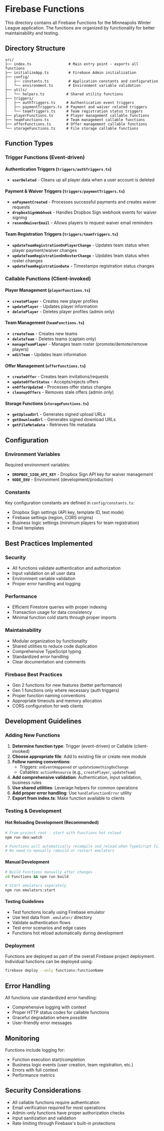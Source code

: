 # Firebase Functions

This directory contains all Firebase Functions for the Minneapolis Winter League application. The functions are organized by functionality for better maintainability and testing.

## Directory Structure

```
src/
├── index.ts                 # Main entry point - exports all functions
├── initializeApp.ts         # Firebase Admin initialization
├── config/
│   ├── constants.ts         # Application constants and configuration
│   └── environment.ts       # Environment variable validation
├── utils/
│   └── helpers.ts          # Shared utility functions
├── triggers/
│   ├── authTriggers.ts     # Authentication event triggers
│   ├── paymentTriggers.ts  # Payment and waiver related triggers
│   └── teamTriggers.ts     # Team registration status triggers
├── playerFunctions.ts      # Player management callable functions
├── teamFunctions.ts        # Team management callable functions
├── offerFunctions.ts       # Offer management callable functions
└── storageFunctions.ts     # File storage callable functions
```

## Function Types

### Trigger Functions (Event-driven)

#### Authentication Triggers (`triggers/authTriggers.ts`)

- **`userDeleted`** - Cleans up all player data when a user account is deleted

#### Payment & Waiver Triggers (`triggers/paymentTriggers.ts`)

- **`onPaymentCreated`** - Processes successful payments and creates waiver requests
- **`dropboxSignWebhook`** - Handles Dropbox Sign webhook events for waiver signing
- **`resendWaiverEmail`** - Allows players to request waiver email reminders

#### Team Registration Triggers (`triggers/teamTriggers.ts`)

- **`updateTeamRegistrationOnPlayerChange`** - Updates team status when player payment/waiver changes
- **`updateTeamRegistrationOnRosterChange`** - Updates team status when roster changes
- **`updateTeamRegistrationDate`** - Timestamps registration status changes

### Callable Functions (Client-invoked)

#### Player Management (`playerFunctions.ts`)

- **`createPlayer`** - Creates new player profiles
- **`updatePlayer`** - Updates player information
- **`deletePlayer`** - Deletes player profiles (admin only)

#### Team Management (`teamFunctions.ts`)

- **`createTeam`** - Creates new teams
- **`deleteTeam`** - Deletes teams (captain only)
- **`manageTeamPlayer`** - Manages team roster (promote/demote/remove players)
- **`editTeam`** - Updates team information

#### Offer Management (`offerFunctions.ts`)

- **`createOffer`** - Creates team invitations/requests
- **`updateOfferStatus`** - Accepts/rejects offers
- **`onOfferUpdated`** - Processes offer status changes
- **`cleanupOffers`** - Removes stale offers (admin only)

#### Storage Functions (`storageFunctions.ts`)

- **`getUploadUrl`** - Generates signed upload URLs
- **`getDownloadUrl`** - Generates signed download URLs
- **`getFileMetadata`** - Retrieves file metadata

## Configuration

### Environment Variables

Required environment variables:

- **`DROPBOX_SIGN_API_KEY`** - Dropbox Sign API key for waiver management
- **`NODE_ENV`** - Environment (development/production)

### Constants

Key configuration constants are defined in `config/constants.ts`:

- Dropbox Sign settings (API key, template ID, test mode)
- Firebase settings (region, CORS origins)
- Business logic settings (minimum players for team registration)
- Email templates

## Best Practices Implemented

### Security

- All functions validate authentication and authorization
- Input validation on all user data
- Environment variable validation
- Proper error handling and logging

### Performance

- Efficient Firestore queries with proper indexing
- Transaction usage for data consistency
- Minimal function cold starts through proper imports

### Maintainability

- Modular organization by functionality
- Shared utilities to reduce code duplication
- Comprehensive TypeScript typing
- Standardized error handling
- Clear documentation and comments

### Firebase Best Practices

- Gen 2 functions for new features (better performance)
- Gen 1 functions only where necessary (auth triggers)
- Proper function naming conventions
- Appropriate timeouts and memory allocation
- CORS configuration for web clients

## Development Guidelines

### Adding New Functions

1. **Determine function type**: Trigger (event-driven) or Callable (client-invoked)
2. **Choose appropriate file**: Add to existing file or create new module
3. **Follow naming conventions**:
   - Triggers: `onEventHappened` or `updateSomethingOnChange`
   - Callables: `actionResource` (e.g., `createPlayer`, `updateTeam`)
4. **Add comprehensive validation**: Authentication, input validation, business rules
5. **Use shared utilities**: Leverage helpers for common operations
6. **Add proper error handling**: Use `handleFunctionError` utility
7. **Export from index.ts**: Make function available to clients

### Testing & Development

#### Hot Reloading Development (Recommended)

```bash
# From project root - start with Functions hot reload
npm run dev:watch

# Functions will automatically recompile and reload when TypeScript files change
# No need to manually rebuild or restart emulators
```

#### Manual Development

```bash
# Build Functions manually after changes
cd Functions && npm run build

# Start emulators separately
npm run emulators:start
```

#### Testing Guidelines

- Test functions locally using Firebase emulator
- Use test data from `.emulator/` directory
- Validate authentication flows
- Test error scenarios and edge cases
- Functions hot reload automatically during development

### Deployment

Functions are deployed as part of the overall Firebase project deployment. Individual functions can be deployed using:

```bash
firebase deploy --only functions:functionName
```

## Error Handling

All functions use standardized error handling:

- Comprehensive logging with context
- Proper HTTP status codes for callable functions
- Graceful degradation where possible
- User-friendly error messages

## Monitoring

Functions include logging for:

- Function execution start/completion
- Business logic events (user creation, team registration, etc.)
- Errors with full context
- Performance metrics

## Security Considerations

- All callable functions require authentication
- Email verification required for most operations
- Admin-only functions have proper authorization checks
- Input sanitization and validation
- Rate limiting through Firebase's built-in protections
